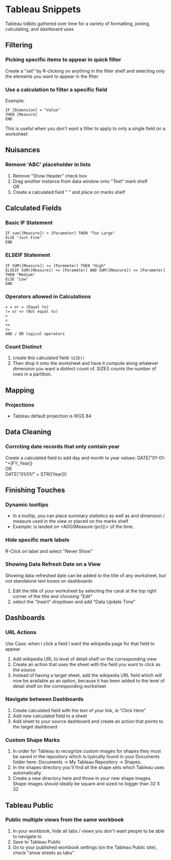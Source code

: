 Tableau Snippets
================

Tableau tidbits gathered over time for a variety of formatting, joining, calculating, and dashboard uses

## Filtering

### Picking specific items to appear in quick filter
Create a "set" by R-clicking on anything in the filter shelf and selecting only the elements you want to appear in the filter

### Use a calculation to filter a specific field
Example:  
```
IF [Dimension] = "Value"
THEN [Measure]
END  
```  
This is useful when you don't want a filter to apply to only a single field on a worksheet

## Nuisances

### Remove 'ABC' placeholder in lists
1. Remove "Show Header" check box
2. Drag another instance from data window onto "Text" mark shelf  
OR  
1. Create a calculated field " " and place on marks shelf

## Calculated Fields

### Basic IF Statement

```
IF sum([Measure]) > [Parameter] THEN "Too Large"
ELSE "Just Fine"
END
```

### ELSEIF Statement
```
IF SUM([Measure]) >= [Paremeter] THEN "High"
ELSEIF SUM([Measure]) >= [Parameter] AND SUM([Measure]) <= [Parameter] THEN "Medium"
ELSE "Low"
END
```

### Operators allowed in Calculations
```
= = or = (Equal to)
!= or <> (Not equal to)
>
<
>=
<=
AND / OR logical operators
```

### Count Distinct
1. create this calculated field: ```SIZE()```
2. Then drop it onto the worksheet and have it compute along whatever dimension you want a distinct count of. SIZE() counts the number of rows in a partition.

## Mapping

### Projections
+ Tableau default projection is WGS 84

## Data Cleaning

### Corrcting date records that only contain year 
Create a calculated field to add day and month to year values:
DATE("01-01-"+[FY_Year])  
OR  
DATE("01/01/" + STR([Year]))

## Finishing Touches

### Dynamic tooltips
+ In a tooltip, you can place summary statistics as well as and dimension / measure used in the view or placed on the marks shelf
+ Example: <Dimension> is landed on <AGG(Measure (pct))> of the time.

### Hide specific mark labels
R-Click on label and select "Never Show"

### Showing Data Refresh Date on a View
Showing data refreshed date can be added to the title of any worksheet, but not standalone text boxes on dashboards  
1. Edit the title of your worksheet by selecting the carat at the top right corner of the title and choosing "Edit" 
2. select the "Insert" dropdown and add "Data Update Time" 

## Dashboards

### URL Actions
Use Case: when I click a field I want the wikipedia page for that field to appear  
1. Add wikipedia URL to level of detail shelf on the corresponding view
2. Create an action that uses the sheet with the field you want to click as the source 
3. Instead of having a target sheet, add the wikipedia URL field which will now be available as an option, because it has been added to the level of detail shelf on the corresponding worksheet

### Navigate between Dashboards
1. Create calculated field with the text of your link, ie "Click Here"
2. Add new calculated field to a sheet
3. Add sheet to your source dashboard and create an action that points to the target dashboard

### Custom Shape Marks
1. In order for Tableau to recognize custom images for shapes they must be saved in the repository which is typically found in your Documents folder here: Documents -> My Tableau Repository -> Shapes.  
2. In the shapes directory you'll find all the shape sets which Tableau uses automatically.
3. Create a new directory here and throw in your new shape images. Shape images should ideally be square and sized no bigger than 32 X 32 

## Tableau Public

### Public multiple views from the same workbook
1. In your workbook, hide all tabs / views you don't want people to be able to navigate to
2. Save to Tableau Public
3. Go to your published workbook settings (on the Tableau Public site), check "show sheets as tabs"